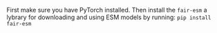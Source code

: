 First make sure you have PyTorch installed.
Then install the `fair-esm` a lybrary for downloading and using ESM models by running:
`pip install fair-esm`

